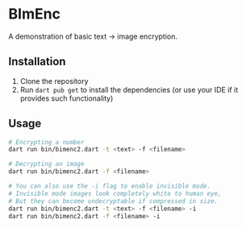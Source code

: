 # BImEnc
A demonstration of basic text → image encryption.

## Installation
1. Clone the repository
2. Run `dart pub get` to install the dependencies (or use your IDE if it provides such functionality)

## Usage
``` bash
# Encrypting a number
dart run bin/bimenc2.dart -t <text> -f <filename>

# Decrypting an image
dart run bin/bimenc2.dart -f <filename>

# You can also use the -i flag to enable invisible mode.
# Invisible mode images look completely white to human eye,
# But they can become undecryptable if compressed in size.
dart run bin/bimenc2.dart -t <text> -f <filename> -i
dart run bin/bimenc2.dart -f <filename> -i
```

